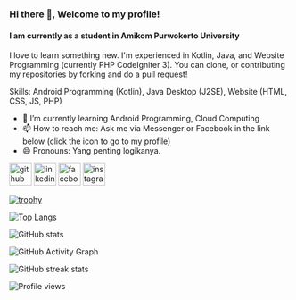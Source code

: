 ### Hi there 👋, Welcome to my profile!
#### I am currently as a student in Amikom Purwokerto University
I love to learn something new. I'm experienced in Kotlin, Java, and Website Programming (currently PHP CodeIgniter 3). You can clone, or contributing my repositories by forking and do a pull request!

Skills: Android Programming (Kotlin), Java Desktop (J2SE), Website (HTML, CSS, JS, PHP)

- 🌱 I’m currently learning Android Programming, Cloud Computing 
- 📫 How to reach me: Ask me via Messenger or Facebook in the link below (click the icon to go to my profile) 
- 😄 Pronouns: Yang penting logikanya. 


[<img src='https://cdn.jsdelivr.net/npm/simple-icons@3.0.1/icons/github.svg' alt='github' height='40'>](https://github.com/dwichan0905)  [<img src='https://cdn.jsdelivr.net/npm/simple-icons@3.0.1/icons/linkedin.svg' alt='linkedin' height='40'>](https://www.linkedin.com/in/dwichan0905/)  [<img src='https://cdn.jsdelivr.net/npm/simple-icons@3.0.1/icons/facebook.svg' alt='facebook' height='40'>](https://www.facebook.com/CdrScNET89)  [<img src='https://cdn.jsdelivr.net/npm/simple-icons@3.0.1/icons/instagram.svg' alt='instagram' height='40'>](https://www.instagram.com/dwichan0905/)  

[![trophy](https://github-profile-trophy.vercel.app/?username=dwichan0905)](https://github.com/ryo-ma/github-profile-trophy)

[![Top Langs](https://github-readme-stats.vercel.app/api/top-langs/?username=dwichan0905)](https://github.com/anuraghazra/github-readme-stats)

![GitHub stats](https://github-readme-stats.vercel.app/api?username=dwichan0905&show_icons=true&count_private=true)  

![GitHub Activity Graph](https://activity-graph.herokuapp.com/graph?username=dwichan0905)  

![GitHub streak stats](https://github-readme-streak-stats.herokuapp.com/?user=dwichan0905)  

![Profile views](https://gpvc.arturio.dev/dwichan0905)  
